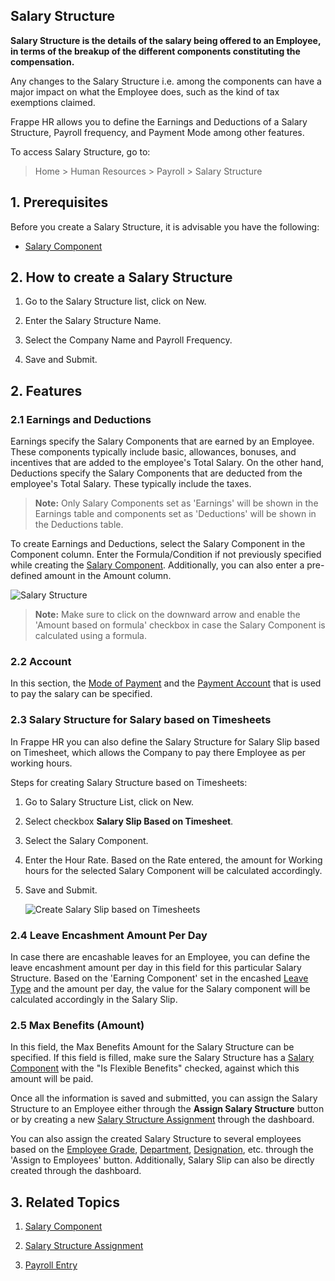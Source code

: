 ## Salary Structure

**Salary Structure is the details of the salary being offered to an Employee, in terms of the breakup of the different components constituting the compensation.**

Any changes to the Salary Structure i.e. among the components can have a major impact on what the Employee does, such as the kind of tax exemptions claimed.

Frappe HR allows you to define the Earnings and Deductions of a Salary Structure, Payroll frequency, and Payment Mode among other features.

To access Salary Structure, go to:

> Home > Human Resources > Payroll > Salary Structure

## 1\. Prerequisites

Before you create a Salary Structure, it is advisable you have the following:

*   [Salary Component](https://docs.erpnext.com/docs/v14/user/manual/en/human-resources/salary-component)
    

## 2\. How to create a Salary Structure

1.  Go to the Salary Structure list, click on New.
    
2.  Enter the Salary Structure Name.
    
3.  Select the Company Name and Payroll Frequency.
    
4.  Save and Submit.
    

## 2\. Features

### 2.1 Earnings and Deductions

Earnings specify the Salary Components that are earned by an Employee. These components typically include basic, allowances, bonuses, and incentives that are added to the employee's Total Salary. On the other hand, Deductions specify the Salary Components that are deducted from the employee's Total Salary. These typically include the taxes.

> **Note:** Only Salary Components set as 'Earnings' will be shown in the Earnings table and components set as 'Deductions' will be shown in the Deductions table.

To create Earnings and Deductions, select the Salary Component in the Component column. Enter the Formula/Condition if not previously specified while creating the [Salary Component](https://docs.erpnext.com/docs/v14/user/manual/en/human-resources/salary-component). Additionally, you can also enter a pre-defined amount in the Amount column.

![Salary Structure](https://docs.erpnext.com/files/salary-structure.png)  

> **Note:** Make sure to click on the downward arrow and enable the 'Amount based on formula' checkbox in case the Salary Component is calculated using a formula.

### 2.2 Account

In this section, the [Mode of Payment](https://docs.erpnext.com/docs/v14/user/manual/en/accounts/articles/mode_of_payment) and the [Payment Account](https://docs.erpnext.com/docs/v14/user/manual/en/accounts/chart-of-accounts) that is used to pay the salary can be specified.

### 2.3 Salary Structure for Salary based on Timesheets

In Frappe HR you can also define the Salary Structure for Salary Slip based on Timesheet, which allows the Company to pay there Employee as per working hours.

Steps for creating Salary Structure based on Timesheets:

1.  Go to Salary Structure List, click on New.
    
2.  Select checkbox **Salary Slip Based on Timesheet**.
    
3.  Select the Salary Component.
    
4.  Enter the Hour Rate. Based on the Rate entered, the amount for Working hours for the selected Salary Component will be calculated accordingly.
    
5.  Save and Submit.
    
    ![Create Salary Slip based on Timesheets](https://docs.erpnext.com/files/salary-structure-for-salary-based-on-timesheets.png)  
    

### 2.4 Leave Encashment Amount Per Day

In case there are encashable leaves for an Employee, you can define the leave encashment amount per day in this field for this particular Salary Structure. Based on the 'Earning Component' set in the encashed [Leave Type](https://docs.erpnext.com/docs/v14/user/manual/en/human-resources/leave-type) and the amount per day, the value for the Salary component will be calculated accordingly in the Salary Slip.

### 2.5 Max Benefits (Amount)

In this field, the Max Benefits Amount for the Salary Structure can be specified. If this field is filled, make sure the Salary Structure has a [Salary Component](https://docs.erpnext.com/docs/v14/user/manual/en/human-resources/salary-component) with the "Is Flexible Benefits" checked, against which this amount will be paid.

Once all the information is saved and submitted, you can assign the Salary Structure to an Employee either through the **Assign Salary Structure** button or by creating a new [Salary Structure Assignment](https://docs.erpnext.com/docs/v14/user/manual/en/human-resources/salary-structure-assignment) through the dashboard.

You can also assign the created Salary Structure to several employees based on the [Employee Grade](https://docs.erpnext.com/docs/v14/user/manual/en/human-resources/employee-grade), [Department](https://docs.erpnext.com/docs/v14/user/manual/en/human-resources/department), [Designation](https://docs.erpnext.com/docs/v14/user/manual/en/human-resources/designation), etc. through the 'Assign to Employees' button. Additionally, Salary Slip can also be directly created through the dashboard.

## 3\. Related Topics

1.  [Salary Component](https://docs.erpnext.com/docs/v14/user/manual/en/human-resources/salary-component)
    
2.  [Salary Structure Assignment](https://docs.erpnext.com/docs/v14/user/manual/en/human-resources/salary-structure-assignment)
    
3.  [Payroll Entry](https://docs.erpnext.com/docs/v14/user/manual/en/human-resources/payroll-entry)